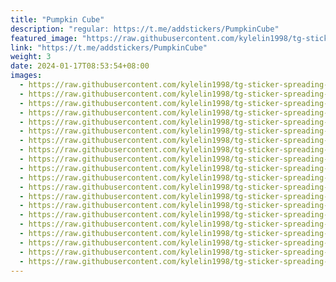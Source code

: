 ```yaml
---
title: "Pumpkin Cube"
description: "regular: https://t.me/addstickers/PumpkinCube"
featured_image: "https://raw.githubusercontent.com/kylelin1998/tg-sticker-spreading-worldwide-images/main/img/ea91a508-e40c-4414-90a0-11afcaaf0b8c.jpg"
link: "https://t.me/addstickers/PumpkinCube"
weight: 3
date: 2024-01-17T08:53:54+08:00
images:
  - https://raw.githubusercontent.com/kylelin1998/tg-sticker-spreading-worldwide-images/main/img/ea91a508-e40c-4414-90a0-11afcaaf0b8c.jpg
  - https://raw.githubusercontent.com/kylelin1998/tg-sticker-spreading-worldwide-images/main/img/aa3b6b35-8d8c-45a3-8dc0-4458eccb8c49.jpg
  - https://raw.githubusercontent.com/kylelin1998/tg-sticker-spreading-worldwide-images/main/img/5a6fbfeb-e11e-4506-a8aa-486cf4c088eb.jpg
  - https://raw.githubusercontent.com/kylelin1998/tg-sticker-spreading-worldwide-images/main/img/49f2f512-2b61-4acb-9dc2-74411329d052.jpg
  - https://raw.githubusercontent.com/kylelin1998/tg-sticker-spreading-worldwide-images/main/img/e61570d1-0158-4e59-a408-59b6e674b7c7.jpg
  - https://raw.githubusercontent.com/kylelin1998/tg-sticker-spreading-worldwide-images/main/img/1c9a94b7-cfd5-4adc-a2c3-d8c738914355.jpg
  - https://raw.githubusercontent.com/kylelin1998/tg-sticker-spreading-worldwide-images/main/img/81a0c65b-1c9b-4bf2-be4c-dd2c03201f5d.jpg
  - https://raw.githubusercontent.com/kylelin1998/tg-sticker-spreading-worldwide-images/main/img/0026809f-0724-4fd1-b4c7-800bebc0be40.jpg
  - https://raw.githubusercontent.com/kylelin1998/tg-sticker-spreading-worldwide-images/main/img/b634c507-c9d8-4cd3-93fc-5d73efdddae3.jpg
  - https://raw.githubusercontent.com/kylelin1998/tg-sticker-spreading-worldwide-images/main/img/75a09f4a-7310-4283-94e3-909afa478cc8.jpg
  - https://raw.githubusercontent.com/kylelin1998/tg-sticker-spreading-worldwide-images/main/img/dd1725fd-95ca-4990-98f9-e4767a8a11c7.jpg
  - https://raw.githubusercontent.com/kylelin1998/tg-sticker-spreading-worldwide-images/main/img/44f8a984-b2cb-4469-9f82-1baa0cc07b9a.jpg
  - https://raw.githubusercontent.com/kylelin1998/tg-sticker-spreading-worldwide-images/main/img/da7d1bae-8d0b-4270-a996-cef183420b94.jpg
  - https://raw.githubusercontent.com/kylelin1998/tg-sticker-spreading-worldwide-images/main/img/a315b5e6-b9c7-4c95-8af2-8aadc027f0ac.jpg
  - https://raw.githubusercontent.com/kylelin1998/tg-sticker-spreading-worldwide-images/main/img/91cd509a-ea9b-4846-8b9b-ab3dacf6dc11.jpg
  - https://raw.githubusercontent.com/kylelin1998/tg-sticker-spreading-worldwide-images/main/img/19d22d13-6129-4a2a-b232-ce404f84cab0.jpg
  - https://raw.githubusercontent.com/kylelin1998/tg-sticker-spreading-worldwide-images/main/img/627e5975-4915-45b4-83e8-dc7f449d4975.jpg
  - https://raw.githubusercontent.com/kylelin1998/tg-sticker-spreading-worldwide-images/main/img/7bd78f36-523a-4de3-8859-191bd432bb7e.jpg
  - https://raw.githubusercontent.com/kylelin1998/tg-sticker-spreading-worldwide-images/main/img/56051e1a-807c-465b-8e32-4dad9ee84084.jpg
  - https://raw.githubusercontent.com/kylelin1998/tg-sticker-spreading-worldwide-images/main/img/5408ff4b-5d67-477c-b5ff-21d7db56dd54.jpg
---
```

